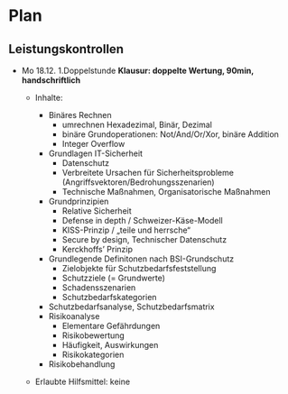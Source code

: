 # Plan

## Leistungskontrollen
* Mo 18.12. 1.Doppelstunde **Klausur: doppelte Wertung, 90min, handschriftlich**
  * Inhalte:
    * Binäres Rechnen
      * umrechnen Hexadezimal, Binär, Dezimal
      * binäre Grundoperationen: Not/And/Or/Xor, binäre Addition
      * Integer Overflow
    * Grundlagen IT-Sicherheit
      * Datenschutz
      * Verbreitete Ursachen für Sicherheitsprobleme (Angriffsvektoren/Bedrohungsszenarien)
      * Technische Maßnahmen, Organisatorische Maßnahmen
    * Grundprinzipien
      * Relative Sicherheit
      * Defense in depth / Schweizer-Käse-Modell
      * KISS-Prinzip / „teile und herrsche“
      * Secure by design, Technischer Datenschutz
      * Kerckhoffs’ Prinzip
    * Grundlegende Definitonen nach BSI-Grundschutz
      * Zielobjekte für Schutzbedarfsfeststellung
      * Schutzziele (= Grundwerte)
      * Schadensszenarien
      * Schutzbedarfskategorien
    * Schutzbedarfsanalyse, Schutzbedarfsmatrix
    * Risikoanalyse
      * Elementare Gefährdungen
      * Risikobewertung
      * Häufigkeit, Auswirkungen
      * Risikokategorien
    * Risikobehandlung

  * Erlaubte Hilfsmittel: keine
